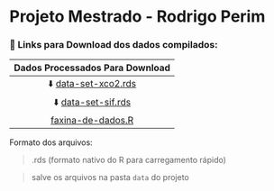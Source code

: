 
<!-- README.md is generated from README.Rmd. Please edit that file -->

# Projeto Mestrado - Rodrigo Perim

### 🔗 Links para Download dos dados compilados:

| Dados Processados Para Download |
|:-------------------------------:|
|    ⬇️ [data-set-xco2.rds]()     |
|     ⬇️ [data-set-sif.rds]()     |
|      [faxina-de-dados.R]()      |

Formato dos arquivos:

> .rds (formato nativo do R para carregamento rápido)

> salve os arquivos na pasta `data` do projeto
